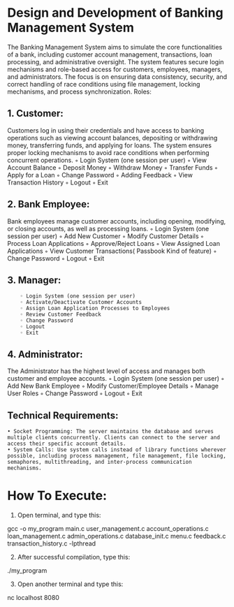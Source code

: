 # Design and Development of Banking Management System

The Banking Management System aims to simulate the core functionalities of a bank, including customer account management, transactions, loan processing, and administrative oversight. The system features secure login mechanisms and role-based access for customers, employees, managers, and administrators. The focus is on ensuring data consistency, security, and correct handling of race conditions using file management, locking mechanisms, and process synchronization.
Roles:
    
## 1. Customer: 
Customers log in using their credentials and have access to banking operations such as viewing account balances, depositing or withdrawing money, transferring funds, and applying for loans. The system ensures proper locking mechanisms to avoid race conditions when performing concurrent operations.
        ◦ Login System (one session per user)
        ◦ View Account Balance
        ◦ Deposit Money
        ◦ Withdraw Money
        ◦ Transfer Funds
        ◦ Apply for a Loan
        ◦ Change Password
        ◦ Adding Feedback
        ◦ View Transaction History
        ◦ Logout
        ◦ Exit
## 2. Bank Employee: 
Bank employees manage customer accounts, including opening, modifying, or closing accounts, as well as processing loans.
        ◦ Login System (one session per user)
        ◦ Add New Customer
        ◦ Modify Customer Details
        ◦ Process Loan Applications
        ◦ Approve/Reject Loans
        ◦ View Assigned Loan Applications
        ◦ View Customer Transactions( Passbook Kind of feature)
        ◦ Change Password
        ◦ Logout
        ◦ Exit
## 3. Manager:
        ◦ Login System (one session per user)
        ◦ Activate/Deactivate Customer Accounts
        ◦ Assign Loan Application Processes to Employees
        ◦ Review Customer Feedback
        ◦ Change Password
        ◦ Logout
        ◦ Exit
## 4. Administrator: 
The Administrator has the highest level of access and manages both customer and employee accounts.
        ◦ Login System (one session per user)
        ◦ Add New Bank Employee
        ◦ Modify Customer/Employee Details
        ◦ Manage User Roles
        ◦ Change Password
        ◦ Logout
        ◦ Exit

## Technical Requirements:
    • Socket Programming: The server maintains the database and serves multiple clients concurrently. Clients can connect to the server and access their specific account details.
    • System Calls: Use system calls instead of library functions wherever possible, including process management, file management, file locking, semaphores, multithreading, and inter-process communication mechanisms.


# How To Execute:

1. Open terminal, and type this:

gcc -o my_program main.c user_management.c account_operations.c loan_management.c admin_operations.c database_init.c menu.c feedback.c transaction_history.c -lpthread

2. After successful compilation, type this:

./my_program

3. Open another terminal and type this:

nc localhost 8080
